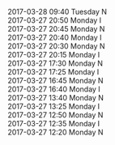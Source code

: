 2017-03-28 09:40 Tuesday  N  
2017-03-27 20:50 Monday  I  
2017-03-27 20:45 Monday  N  
2017-03-27 20:40 Monday  I  
2017-03-27 20:30 Monday  N  
2017-03-27 20:15 Monday  I  
2017-03-27 17:30 Monday  N  
2017-03-27 17:25 Monday  I  
2017-03-27 16:45 Monday  N  
2017-03-27 16:40 Monday  I  
2017-03-27 13:40 Monday  N  
2017-03-27 13:25 Monday  I  
2017-03-27 12:50 Monday  N  
2017-03-27 12:35 Monday  I  
2017-03-27 12:20 Monday  N  
